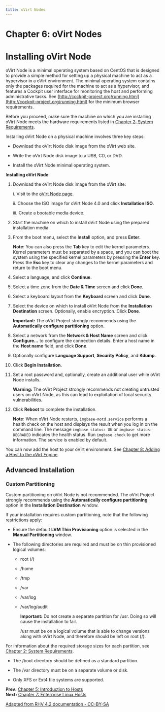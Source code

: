 ```yaml
---
title: oVirt Nodes
---
```


# Chapter 6: oVirt Nodes

# Installing oVirt Node

oVirt Node is a minimal operating system based on CentOS that is designed to provide a simple method for setting up a physical machine to act as a hypervisor in a oVirt environment. The minimal operating system contains only the packages required for the machine to act as a hypervisor, and features a Cockpit user interface for monitoring the host and performing administrative tasks. See [http://cockpit-project.org/running.html](http://cockpit-project.org/running.html) for the minimum browser requirements.

Before you proceed, make sure the machine on which you are installing oVirt Node meets the hardware requirements listed in [Chapter 2: System Requirements](chap-System_Requirements).

Installing oVirt Node on a physical machine involves three key steps:

* Download the oVirt Node disk image from the oVirt web site.

* Write the oVirt Node disk image to a USB, CD, or DVD.

* Install the oVirt Node minimal operating system.

**Installing oVirt Node**

1. Download the oVirt Node disk image from the oVirt site:

    i. Visit to the [oVirt Node page](/node/).

    ii. Choose the ISO image for oVirt Node 4.0 and click **Installation ISO**.

    iii. Create a bootable media device.

2. Start the machine on which to install oVirt Node using the prepared installation media.

3. From the boot menu, select the **Install** option, and press **Enter**.

    **Note:** You can also press the **Tab** key to edit the kernel parameters. Kernel parameters must be separated by a space, and you can boot the system using the specified kernel parameters by pressing the **Enter** key. Press the **Esc** key to clear any changes to the kernel parameters and return to the boot menu.

4. Select a language, and click **Continue**.

5. Select a time zone from the **Date & Time** screen and click **Done**.

6. Select a keyboard layout from the **Keyboard** screen and click **Done**.

7. Select the device on which to install oVirt Node from the **Installation Destination** screen. Optionally, enable encryption. Click **Done**.

    **Important:** The oVirt Project strongly recommends using the **Automatically configure partitioning** option.

8. Select a network from the **Network & Host Name** screen and click **Configure...** to configure the connection details. Enter a host name in the **Host name** field, and click **Done**.

9. Optionally configure **Language Support**, **Security Policy**, and **Kdump**.

10. Click **Begin Installation**.

11. Set a root password and, optionally, create an additional user while oVirt Node installs.

    **Warning:** The oVirt Project strongly recommends not creating untrusted users on oVirt Node, as this can lead to exploitation of local security vulnerabilities.

12. Click **Reboot** to complete the installation.

    **Note:** When oVirt Node restarts, `imgbase-motd.service` performs a health check on the host and displays the result when you log in on the command line. The message `imgbase status: OK` or `imgbase status: DEGRADED` indicates the health status. Run `imgbase check` to get more information. The service is enabled by default.

You can now add the host to your oVirt environment. See [Chapter 8: Adding a Host to the oVirt Engine](chap-Adding_a_Host_to_the_oVirt_Engine).

## Advanced Installation

### Custom Partitioning

Custom partitioning on oVirt Node is not recommended. The oVirt Project strongly recommends using the **Automatically configure partitioning** option in the **Installation Destination** window.

If your installation requires custom partitioning, note that the following restrictions apply:

* Ensure the default **LVM Thin Provisioning** option is selected in the **Manual Partitioning** window.

* The following directories are required and must be on thin provisioned logical volumes:

  * root (/)

  * /home

  * /tmp

  * /var

  * /var/log

  * /var/log/audit

    **Important:** Do not create a separate partition for /usr. Doing so will cause the installation to fail.

    /usr must be on a logical volume that is able to change versions along with oVirt Node, and therefore should be left on root (/).

For information about the required storage sizes for each partition, see [Chapter 2: System Requirements](chap-System_Requirements).

* The /boot directory should be defined as a standard partition.

* The /var directory must be on a separate volume or disk.

* Only XFS or Ext4 file systems are supported.


**Prev:** [Chapter 5: Introduction to Hosts](chap-Introduction_to_Hosts) <br>
**Next:** [Chapter 7: Enterprise Linux Hosts](chap-Enterprise_Linux_Hosts)

[Adapted from RHV 4.2 documentation - CC-BY-SA](https://access.redhat.com/documentation/en-us/red_hat_virtualization/4.2/html/installation_guide/advanced_rhvh_install)
